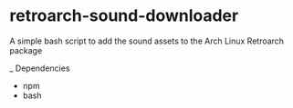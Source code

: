 # retroarch-sound-downloader
A simple bash script to add the sound assets to the Arch Linux Retroarch package

_ Dependencies
* npm
* bash
